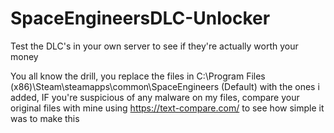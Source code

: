 # SpaceEngineersDLC-Unlocker
Test the DLC's in your own server to see if they're actually worth your money

You all know the drill, you replace the files in C:\Program Files (x86)\Steam\steamapps\common\SpaceEngineers  (Default)
with the ones i added, IF you're suspicious of any malware on my files, compare your original files with mine using https://text-compare.com/ to see
how simple it was to make this
